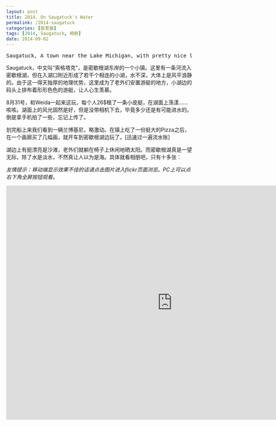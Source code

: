```yaml
---
layout: post
title: 2014. On Saugatuck's Water
permalink: /2014-saugatuck
categories: [取景器]
tags: [2014, Saugatuck, 相册]
date: 2014-09-02
---
```

<pre>Saugatuck, A town near the Lake Michigan, with pretty nice landscape, sunny beach, yacht, hayak.</pre>

Saugatuck，中文叫“索格塔克”，是密歇根湖东岸的一个小镇。这里有一条河流入密歇根湖，但在入湖口附近形成了若干个相连的小湖，水不深，大体上是风平浪静的。由于这一得天独厚的地理优势，这里成为了老外们安置游艇的地方，小湖边的码头上排布着形形色色的游艇，让人心生羡慕。

8月31号，和Weida一起来这玩，每个人26$租了一条小皮艇，在湖面上荡漾……咳咳。湖面上的风光固然是好，但是没带相机下去，毕竟多少还是有可能进水的。倒是拿手机拍了一些，忘记上传了。

划完船上来我们看到一辆兰博基尼，略激动。在镇上吃了一份挺大的Pizza之后，在一个画廊买了几幅画，就开车到密歇根湖边玩了。[迅速过一遍流水账]

湖边上有挺漂亮是沙滩，老外们就躺在椅子上休闲地晒太阳。而密歇根湖真是一望无际，除了水是淡水，不然真让人以为是海。具体就看相册吧，只有十多张：

*友情提示：移动端显示效果不佳的话请点击图片进入flickr页面浏览。PC上可以点右下角全屏按钮观看。*

<div class="flickr-container">
<iframe id="flickr-frame" src="https://www.flickr.com/photos/lanternd/14932527410/in/set-72157646737247929/player/" width="900" height="634" frameborder="0" allowfullscreen webkitallowfullscreen mozallowfullscreen oallowfullscreen msallowfullscreen></iframe>
</div>